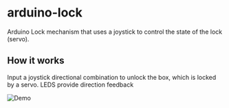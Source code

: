 # arduino-lock
Arduino Lock mechanism that uses a joystick to control the state of the lock (servo).

## How it works
Input a joystick directional combination to unlock the box, which is locked by a servo. LEDS provide direction feedback

![Demo](https://github.com/Jhong098/arduino-lock/blob/master/demo.gif)
